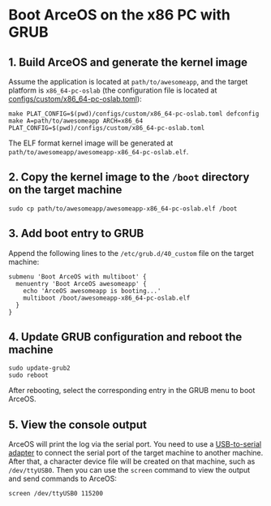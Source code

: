 # Boot ArceOS on the x86 PC with GRUB

## 1. Build ArceOS and generate the kernel image

Assume the application is located at `path/to/awesomeapp`, and the target platform is `x86_64-pc-oslab` (the configuration file is located at [configs/custom/x86_64-pc-oslab.toml](../configs/custom/x86_64-pc-oslab.toml)):

```shell
make PLAT_CONFIG=$(pwd)/configs/custom/x86_64-pc-oslab.toml defconfig
make A=path/to/awesomeapp ARCH=x86_64 PLAT_CONFIG=$(pwd)/configs/custom/x86_64-pc-oslab.toml
```

The ELF format kernel image will be generated at `path/to/awesomeapp/awesomeapp-x86_64-pc-oslab.elf`.

## 2. Copy the kernel image to the `/boot` directory on the target machine

```shell
sudo cp path/to/awesomeapp/awesomeapp-x86_64-pc-oslab.elf /boot
```

## 3. Add boot entry to GRUB

Append the following lines to the `/etc/grub.d/40_custom` file on the target machine:

```shell
submenu 'Boot ArceOS with multiboot' {
  menuentry 'Boot ArceOS awesomeapp' {
    echo 'ArceOS awesomeapp is booting...'
    multiboot /boot/awesomeapp-x86_64-pc-oslab.elf
  }
}
```

## 4. Update GRUB configuration and reboot the machine

```shell
sudo update-grub2
sudo reboot
```

After rebooting, select the corresponding entry in the GRUB menu to boot ArceOS.

## 5. View the console output

ArceOS will print the log via the serial port.
You need to use a [USB-to-serial adapter](https://en.wikipedia.org/wiki/USB-to-serial_adapter) to connect the serial port of the target machine to another machine.
After that, a character device file will be created on that machine, such as `/dev/ttyUSB0`.
Then you can use the `screen` command to view the output and send commands to ArceOS:

```shell
screen /dev/ttyUSB0 115200
```
